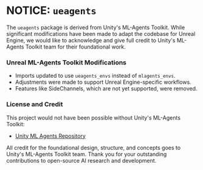 NOTICE: `ueagents`
===================

The `ueagents` package is derived from Unity's ML-Agents Toolkit.
While significant modifications have been made to adapt the codebase for Unreal Engine,
we would like to acknowledge and give full credit to Unity's ML-Agents Toolkit team for their foundational work.

### Unreal ML-Agents Toolkit Modifications

- Imports updated to use `ueagents_envs` instead of `mlagents_envs`.
- Adjustments were made to support Unreal Engine-specific workflows.
- Features like SideChannels, which are not yet supported, were removed.

### License and Credit

This project would not have been possible without Unity's ML-Agents Toolkit:
- [Unity ML Agents Repository](https://github.com/Unity-Technologies/ml-agents)

All credit for the foundational design, structure, and concepts goes to Unity's ML-Agents Toolkit team.
Thank you for your outstanding contributions to open-source AI research and development.
